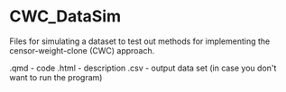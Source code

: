 # CWC_DataSim

Files for simulating a dataset to test out methods for implementing the censor-weight-clone (CWC) approach. 

.qmd - code
.html - description
.csv - output data set (in case you don't want to run the program)
